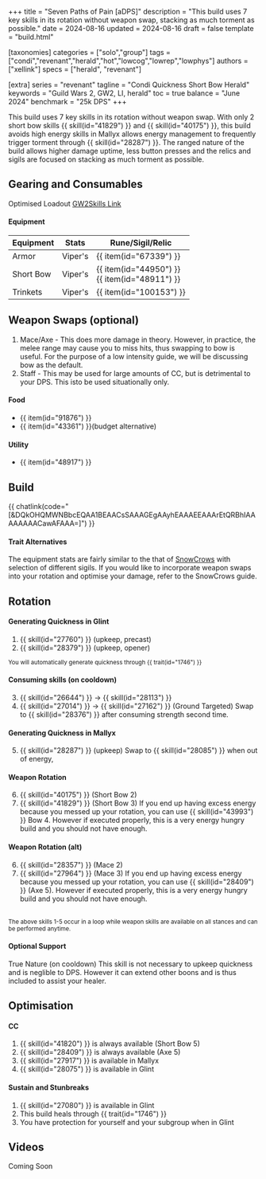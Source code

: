 +++
title = "Seven Paths of Pain [aDPS]"
description = "This build uses 7 key skills in its rotation without weapon swap, stacking as much torment as possible."
date = 2024-08-16
updated = 2024-08-16
draft = false
template = "build.html"

[taxonomies]
categories = ["solo","group"]
tags = ["condi","revenant","herald","hot","lowcog","lowrep","lowphys"]
authors = ["xellink"]
specs = ["herald", "revenant"]

[extra]
series = "revenant"
tagline = "Condi Quickness Short Bow Herald"
keywords = "Guild Wars 2, GW2, LI, herald"
toc = true
balance = "June 2024"
benchmark = "25k DPS"
+++

This build uses 7 key skills in its rotation without weapon swap. With only 2 short bow skills {{ skill(id="41829") }} and {{ skill(id="40175") }}, this build avoids high energy skills in Mallyx allows energy management to frequently trigger torment through {{ skill(id="28287") }}. The ranged nature of the build allows higher damage uptime, less button presses and the relics and sigils are focused on stacking as much torment as possible. 

## Gearing and Consumables
Optimised Loadout
[GW2Skills Link](http://gw2skills.net/editor/?PmwAUlflhQKsIyiJRXMICjBSiMBqgjukVzC-DSJYmRN/ZkrUIEVgCPGQDKOrAVA-e)

#### Equipment
|Equipment      | Stats         | Rune/Sigil/Relic|
| ------------- | ------------- | --------------- |
| Armor         | Viper's       | {{ item(id="67339") }} |
| Short Bow     | Viper's       | {{ item(id="44950") }}<br>{{ item(id="48911") }} |
| Trinkets      | Viper's       | {{ item(id="100153") }} |

## Weapon Swaps (optional)
1. Mace/Axe - This does more damage in theory. However, in practice, the melee range may cause you to miss hits, thus swapping to bow is useful. For the purpose of a low intensity guide, we will be discussing bow as the default. 
2. Staff - This may be used for large amounts of CC, but is detrimental to your DPS. This isto  be used situationally only. 

#### Food
- {{ item(id="91876") }}
- {{ item(id="43361") }}(budget alternative)

#### Utility
- {{ item(id="48917") }} 

## Build
{{ chatlink(code="[&DQkOHQMWNBbcEQAA1BEAACsSAAAGEgAAyhEAAAEEAAArEtQRBhIAAAAAAAACawAFAAA=]") }}

#### Trait Alternatives
The equipment stats are fairly similar to the that of [SnowCrows](https://snowcrows.com/builds/raids/revenant/condition-quickness-herald) with selection of different sigils. If you would like to incorporate weapon swaps into your rotation and optimise your damage, refer to the SnowCrows guide.

## Rotation
#### Generating Quickness in Glint
1. {{ skill(id="27760") }} (upkeep, precast) 
2. {{ skill(id="28379") }} (upkeep, opener) 

<small>You will automatically generate quickness through {{ trait(id="1746") }}</small>

#### Consuming skills (on cooldown)
3. {{ skill(id="26644") }} -> {{ skill(id="28113") }}
4. {{ skill(id="27014") }} -> {{ skill(id="27162") }} (Ground Targeted) 
Swap to {{ skill(id="28376") }} after consuming strength second time. 

#### Generating Quickness in Mallyx
5. {{ skill(id="28287") }} (upkeep)
Swap to {{ skill(id="28085") }} when out of energy,

#### Weapon Rotation
6. {{ skill(id="40175") }} (Short Bow 2)
7. {{ skill(id="41829") }} (Short Bow 3)
If you end up having excess energy because you messed up your rotation, you can use {{ skill(id="43993") }} Bow 4. However if executed properly, this is a very energy hungry build and you should not have enough.

#### Weapon Rotation (alt)
6. {{ skill(id="28357") }} (Mace 2)
7. {{ skill(id="27964") }} (Mace 3)
If you end up having excess energy because you messed up your rotation, you can use {{ skill(id="28409") }} (Axe 5). However if executed properly, this is a very energy hungry build and you should not have enough.

<br><small>The above skills 1-5 occur in a loop while weapon skills are available on all stances and can be performed anytime.</small>

#### Optional Support
True Nature (on cooldown)
This skill is not necessary to upkeep quickness and is neglible to DPS. However it can extend other boons and is thus included to assist your healer.

## Optimisation
#### CC
1. {{ skill(id="41820") }} is always available (Short Bow 5)
2. {{ skill(id="28409") }} is always available (Axe 5)
3. {{ skill(id="27917") }} is available in Mallyx
4. {{ skill(id="28075") }} is available in Glint

#### Sustain and Stunbreaks
1. {{ skill(id="27080") }} is available in Glint
2. This build heals through {{ trait(id="1746") }}
3. You have protection for yourself and your subgroup when in Glint

## Videos
Coming Soon